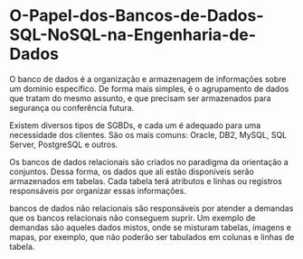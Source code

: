 # O-Papel-dos-Bancos-de-Dados-SQL-NoSQL-na-Engenharia-de-Dados

O banco de dados é a organização e armazenagem de informações sobre um domínio específico. De forma mais simples, é o agrupamento de dados que tratam do mesmo assunto, e que precisam ser armazenados para segurança ou conferência futura.

Existem diversos tipos de SGBDs, e cada um é adequado para uma necessidade dos clientes. São os mais comuns: Oracle, DB2, MySQL, SQL Server, PostgreSQL e outros.

Os bancos de dados relacionais são criados no paradigma da orientação a conjuntos. Dessa forma, os dados que ali estão disponíveis serão armazenados em tabelas. Cada tabela terá atributos e linhas ou registros responsáveis por organizar essas informações.

bancos de dados não relacionais são responsáveis por atender a demandas que os bancos relacionais não conseguem suprir. Um exemplo de demandas são aqueles dados mistos, onde se misturam tabelas, imagens e mapas, por exemplo, que não poderão ser tabulados em colunas e linhas de tabela.
